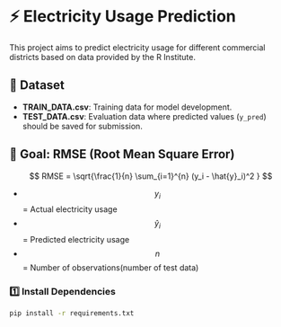 # ⚡️ Electricity Usage Prediction

This project aims to predict electricity usage for different commercial districts based on data provided by the R Institute.

## 📂 Dataset
- **TRAIN_DATA.csv**: Training data for model development.  
- **TEST_DATA.csv**: Evaluation data where predicted values (`y_pred`) should be saved for submission.

## 🎯 Goal: RMSE (Root Mean Square Error)

$$ RMSE = \sqrt{\frac{1}{n} \sum_{i=1}^{n} (y_i - \hat{y}_i)^2 } $$
- $$y_i$$ = Actual electricity usage  
- $$ŷ_i$$ = Predicted electricity usage  
- $$n$$ = Number of observations(number of test data)

### 1️⃣ Install Dependencies
```bash
pip install -r requirements.txt




